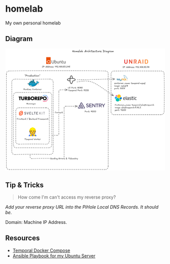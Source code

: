 # homelab
My own personal homelab

## Diagram

![](./assets/homelab-architecture-diagram.png)

## Tip & Tricks

>How come I'm can't access my reverse proxy?

*Add your reverse proxy URL into the PiHole Local DNS Records. It should be.*

Domain: Machine IP Address.

## Resources
- [Temporal Docker Compose](https://github.com/anthonywong555/temporalio-docker-compose)
- [Ansible Playbook for my Ubuntu Server](https://github.com/anthonywong555/ansible-homelab)
